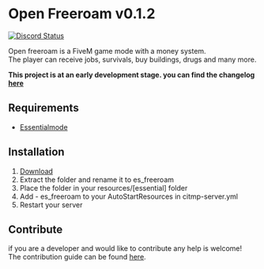 # Open Freeroam v0.1.2
<a href="https://discord.gg/eNJraMf"><img alt="Discord Status" src="https://discordapp.com/api/guilds/285462938691567627/widget.png"></a>

Open freeroam is a FiveM game mode with a money system.  
The player can receive jobs, survivals, buy buildings, drugs and many more.

 **This project is at an early development stage. you can find the changelog [here](CHANGELOG.md)**

## Requirements

- [Essentialmode](https://forum.fivem.net/t/release-essentialmode-base/3665)

## Installation

1. [Download](https://github.com/FiveM-Scripts/Essential_Freeroam/archive/master.zip)
2. Extract the folder and rename it to es_freeroam
3. Place the folder in your resources/[essential] folder
4. Add - es_freeroam to your AutoStartResources in citmp-server.yml
4. Restart your server

## Contribute
if you are a developer and  would like to contribute any help is welcome!   
The contribution guide can be found [here](CONTRIBUTING.md).
